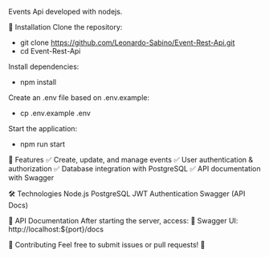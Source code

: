 Events Api developed with nodejs.

🚀 Installation
Clone the repository:
  - git clone https://github.com/Leonardo-Sabino/Event-Rest-Api.git
  - cd Event-Rest-Api

Install dependencies:
  - npm install
    
Create an .env file based on .env.example:
  - cp .env.example .env
    
Start the application:
  - npm run start


📌 Features
✅ Create, update, and manage events
✅ User authentication & authorization
✅ Database integration with PostgreSQL
✅ API documentation with Swagger

🛠️ Technologies
Node.js
PostgreSQL
JWT Authentication
Swagger (API Docs)

📝 API Documentation
After starting the server, access:
📌 Swagger UI: http://localhost:${port}/docs

🤝 Contributing
Feel free to submit issues or pull requests! 🚀



